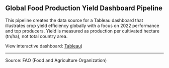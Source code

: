## Global Food Production Yield Dashboard Pipeline

This pipeline creates the data source for a Tableau dashboard that illustrates crop yield efficiency globally with a focus on 2022 performance and top producers. Yield is measured as production per cultivated hectare (tn/ha), not total country area.


View interactive dashboard: [Tableau](https://public.tableau.com/app/profile/aitor.bazo/viz/FAOYields/GlobalFoodProductionYield))

---
Source: FAO (Food and Agriculture Organization)
